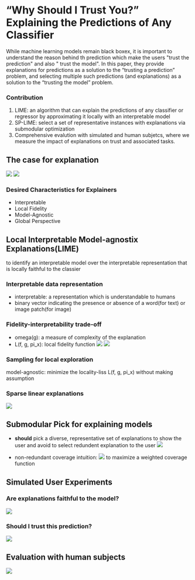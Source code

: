 # “Why Should I Trust You?” Explaining the Predictions of Any Classifier

While machine learning models remain black boxex, it is important to understand the reason behind th prediction which make the users "trust the prediction" and also " trust the model".
In this paper, they provide explanations for predictions as a solution to the “trusting a prediction” problem, and selecting multiple such predictions (and explanations) as a solution to the “trusting the model” problem.
### Contribution
1. LIME: an algorithm that can explain the predictions of any classifier or regressor by approximating it locally with an interpretable model
2. SP-LIME: select a set of representative instances with explanations via submodular optimization
3. Comprehensive evalution with simulated and human subjetcs, where we measure the impact of explanations on trust and associated tasks.

## The case for explanation
![](https://i.imgur.com/3pXlluV.png)
![](https://i.imgur.com/xPGWPbW.png)


### Desired Characteristics for Explainers
* Interpretable
* Local Fidelity
* Model-Agnostic
* Global Perspective

## Local Interpretable Model-agnostix Explanations(LIME)
to identify an interpretable model over the interpretable representation that is locally faithful to the classier

### Interpretable data representation
* interpretable: a representation which is understandable to humans
* binary vector indicating the presence or absence of a word(for text) or image patch(for image)
### Fidelity-interpretability trade-off

* omega(g): a measure of complexity of the explanation
* L(f, g, pi_x): local fidelity function
![](https://i.imgur.com/JrBn5Mh.png)
![](https://i.imgur.com/W5MbsNg.png)

### Sampling for local exploration
model-agnostic: minimize the locality-liss L(f, g, pi_x) without making assumption
### Sparse linear explanations
![](https://i.imgur.com/xAZOeli.png)


## Submodular Pick for explaining models
* **should** pick a diverse, representative set of explanations to show the user and avoid to select redundent explanation to the user
![](https://i.imgur.com/ndJ3I4s.png)

* non-redundant coverage intuition:
![](https://i.imgur.com/wtl0rLl.png)
to maximize a weighted coverage function

## Simulated User Experiments
### Are explanations faithful to the model?
![](https://i.imgur.com/eUzp1zf.png)
### Should I trust this prediction?
![](https://i.imgur.com/twGRLK7.png)

## Evaluation with human subjects
![](https://i.imgur.com/FiilFZ7.png)



